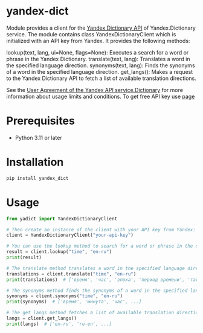 # yandex-dict
Module provides a client for the [Yandex Dictionary API](https://yandex.ru/dev/dictionary) of Yandex.Dictionary service.
The module contains class YandexDictionaryClient which is initialized with an API key from Yandex. It provides the following methods:

lookup(text, lang, ui=None, flags=None): Executes a search for a word or phrase in the Yandex Dictionary.
translate(text, lang): Translates a word in the specified language direction.
synonyms(text, lang): Finds the synonyms of a word in the specified language direction.
get_langs(): Makes a request to the Yandex Dictionary API to fetch a list of available translation directions.


See the [User Agreement of the Yandex API service.Dictionary](https://yandex.ru/legal/dictionary_api/) for more information about usage limits and conditions.
To get free API key use [page](https://yandex.ru/dev/dictionary/keys/get/?service=dict)

# Prerequisites
- Python 3.11 or later

# Installation
```bash
pip install yandex_dict
```

# Usage
```python
from yadict import YandexDictionaryClient

# Then create an instance of the client with your API key from Yandex:
client = YandexDictionaryClient("your-api-key")

# You can use the lookup method to search for a word or phrase in the dictionary:
result = client.lookup("time", "en-ru")
print(result)

# The translate method translates a word in the specified language direction:
translations = client.translate("time", "en-ru")
print(translations)  # ['время', 'час', 'эпоха', 'период времени', 'тайм', 'продолжительность', 'приурочивать', 'временной', 'своевременно']

# The synonyms method finds the synonyms of a word in the specified language direction:
synonyms = client.synonyms("time", "en-ru")
print(synonyms)  # ['время', 'минута', 'час', ...]

# The get_langs method fetches a list of available translation directions:
langs = client.get_langs()
print(langs)  # ['en-ru', 'ru-en', ...]
```
